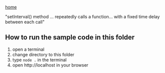 [home](../README.md)

"setInterval() method ... repeatedly calls a function... with a fixed time delay between each call"

## How to run the sample code in this folder
1. open a terminal
1. change directory to this folder
1. type `node .` in the terminal
1. open http://localhost in your browser